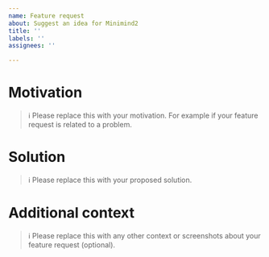 ```yaml
---
name: Feature request
about: Suggest an idea for Minimind2
title: ''
labels: ''
assignees: ''

---
```


# Motivation
> ℹ Please replace this with your motivation. For example if your feature request is related to a problem.

# Solution
> ℹ Please replace this with your proposed solution.

# Additional context 
> ℹ Please replace this with any other context or screenshots about your feature request (optional).
